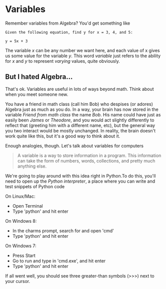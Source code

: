 # Variables

Remember variables from Algebra? You'd get something like
```
Given the following equation, find y for x = 3, 4, and 5:

y = 5x + 3

```
The variable *x* can be any number we want here, and each value of x gives us some value for the variable *y*. This word *variable* just refers to the ability for *x* and *y* to represent *varying* values, quite obviously.

## But I hated Algebra...

That's ok. Variables are useful in lots of ways beyond math. Think about when you meet someone new.

You have a friend in math class (call him Bob) who despises (or adores) Algebra just as much as you do. In a way, your brain has now stored in the variable *Friend from math class* the name *Bob*. His name could have just as easily been *James* or *Theodore*, and you would act slightly differently to reflect that (greeting him with a different name, etc), but the general way you two interact would be mostly unchanged. In reality, the brain doesn't work quite like this, but it's a good way to think about it.

Enough analogies, though. Let's talk about variables for computers

>A variable is a way to store information in a program. This information can take the form of numbers, words, collections, and pretty much anything else.

We're going to play around with this idea right in Python.To do this, you'll need to open up the *Python interpreter*, a place where you can write and test snippets of Python code

On Linux/Mac:
* Open Terminal
* Type 'python' and hit enter


On Windows 8:
* In the charms prompt, search for and open 'cmd'
* Type 'python' and hit enter

On Windows 7:
* Press Start
* Go to run and type in 'cmd.exe', and hit enter
* Type 'python' and hit enter

If all went well, you should see three greater-than symbols (>>>) next to your cursor.

